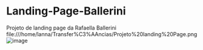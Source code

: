 # Landing-Page-Ballerini
Projeto de landing page da Rafaella Ballerini
file:///home/lanna/Transfer%C3%AAncias/Projeto%20landing%20Page.png![image](https://github.com/LannaxSousa/Landing-Page-Ballerini/assets/108642985/b6da1eaa-c901-4910-8fbb-12f9a744158f)

